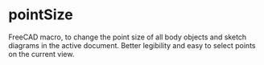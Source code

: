 # pointSize

FreeCAD macro, to change the point size of all body objects and sketch diagrams in the active document. Better legibility and easy to select points on the current view.
